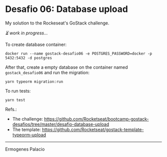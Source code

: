 # Desafio 06: Database upload

My solution to the Rockeseat's GoStack challenge.

<!-- ✔ All tests passed. -->
_⏳ work in progress..._

To create database container:

```
docker run --name gostack-desafio06 -e POSTGRES_PASSWORD=docker -p 5432:5432 -d postgres
```

After that, create a empty database on the container named `gostack_desafio06` and run the migration:

```
yarn typeorm migration:run
```


To run tests:

```
yarn test
```

Refs.:

* The challenge: https://github.com/Rocketseat/bootcamp-gostack-desafios/tree/master/desafio-database-upload
* The template: https://github.com/Rocketseat/gostack-template-typeorm-upload

---

Ermogenes Palacio
